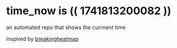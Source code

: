# time_now is (( 1741813200082 ))

an automated repo that shows the currnent time

inspired by [breakingheatmap](https://github.com/breakingheatmap/breakingheatmap)